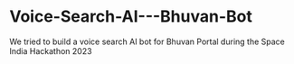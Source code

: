 # Voice-Search-AI---Bhuvan-Bot
We tried to build a voice search AI bot for Bhuvan Portal during the Space India Hackathon 2023
